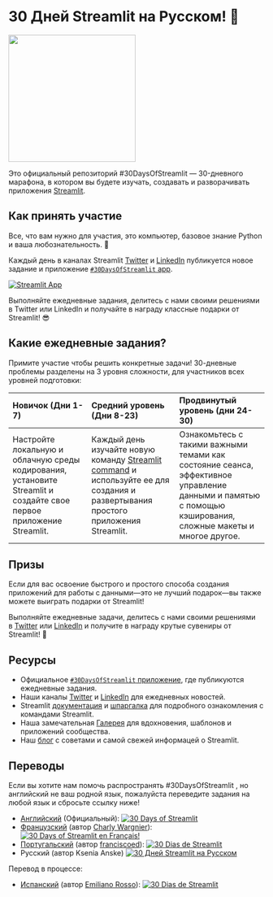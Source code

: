 # 30 Дней Streamlit на Русском! 🎈

<img src='3AF34648-C61D-47CE-9E56-C496C5A7C240.jpeg' height=250>

Это официальный репозиторий #30DaysOfStreamlit — 30-дневного марафона, в котором вы будете изучать, создавать и разворачивать приложения [Streamlit](https://streamlit.io).

## Как принять участие

Все, что вам нужно для участия, это компьютер, базовое знание Python и вашa любознательность. 🧠

Каждый день в каналах Streamlit [Twitter](https://twitter.com/streamlit) и [LinkedIn](https://www.linkedin.com/company/streamlit/posts/?feedView=all) публикуется новое задание и приложение [`#30DaysOfStreamlit` app](https://share.streamlit.io/streamlit/30days/).

[![Streamlit App](https://static.streamlit.io/badges/streamlit_badge_black_white.svg)](https://share.streamlit.io/streamlit/30days/)

Выполняйте ежедневные задания, делитесь с нами своими решениями в Twitter или LinkedIn и получайте в награду классные подарки от Streamlit! 😎

## Какие ежедневные задания?

Примите участие чтобы решить конкретные задачи! 30-дневные проблемы разделены на 3 уровня сложности, для участников всех уровней подготовки:

| Новичок (Дни 1-7) | Средний уровень (Дни 8-23) | Продвинутый уровень (дни 24-30) |
| :---        |    :----   |          :--- |
| Настройте локальную и облачную среды кодирования, установите Streamlit и создайте свое первое приложение Streamlit.| Каждый день изучайте новую команду [Streamlit command](https://docs.streamlit.io/library/api-reference) и используйте ее для создания и развертывания простого приложения Streamlit. | Ознакомьтесь с такими важными темами как состояние сеанса, эффективное управление данными и памятью с помощью кэширования, сложные макеты и многое другое.

## Призы

Если для вас освоение быстрого и простого способа создания приложений для работы с данными—это не лучший подарок—вы также можете выиграть подарки от Streamlit!

Выполняйте ежедневные задачи, делитесь с нами своими решениями в [Twitter](https://twitter.com/streamlit) или [LinkedIn](https://www.linkedin.com/company/streamlit/posts/?feedView=all) и получите в награду крутые сувениры от Streamlit! 🎁

## Ресурсы

- Официальное [`#30DaysOfStreamlit` приложение](https://share.streamlit.io/streamlit/30days/), где публикуются ежедневные задания.
- Наши каналы [Twitter](https://twitter.com/streamlit) и [LinkedIn](https://www.linkedin.com/company/streamlit/posts/?feedView=all) для ежедневных новостей.
- Streamlit [документация](https://docs.streamlit.io/) и [шпаргалка](https://docs.streamlit.io/library/cheatsheet) для подробного ознакомления с командами Streamlit.
- Наша замечательная [Галерея](https://streamlit.io/gallery) для вдохновения, шаблонов и приложений сообщества.
- Наш [блог](https://blog.streamlit.io/how-to-master-streamlit-for-data-science/) с советами и самой свежей информацей о Streamlit.

## Переводы

Если вы хотите нам помочь распространять #30DaysOfStreamlit , но английский не ваш родной язык, пожалуйста переведите задания на любой язык и сбросьте ссылку ниже!
- [Английский](https://github.com/streamlit/30days) (Официальный): [![30 Days of Streamlit](https://static.streamlit.io/badges/streamlit_badge_black_white.svg)](https://30days.streamlitapp.com)
- [Французский](https://github.com/streamlit/30days-French) (автор [Charly Wargnier](https://github.com/charlyWargnier/)): [![30 Days of Streamlit en Français!](https://static.streamlit.io/badges/streamlit_badge_black_white.svg)](https://30days-in-french.streamlitapp.com/)
- [Португальский](https://github.com/franciscoed/30days) (автор [franciscoed](https://github.com/franciscoed)): [![30 Dias de Streamlit](https://static.streamlit.io/badges/streamlit_badge_black_white.svg)](https://share.streamlit.io/franciscoed/30days)
- Русский (автор Ksenia Anske) [![30 Дней Streamlit на Русском](https://static.streamlit.io/badges/streamlit_badge_black_white.svg)](https://share.streamlit.io/franciscoed/30days)

Перевод в процессе:
- [Испанский](https://github.com/arraydude/30days-spanish/) (автор [Emiliano Rosso](https://github.com/arraydude)): [![30 Dias de Streamlit](https://static.streamlit.io/badges/streamlit_badge_black_white.svg)](https://share.streamlit.io/arraydude/30days)
